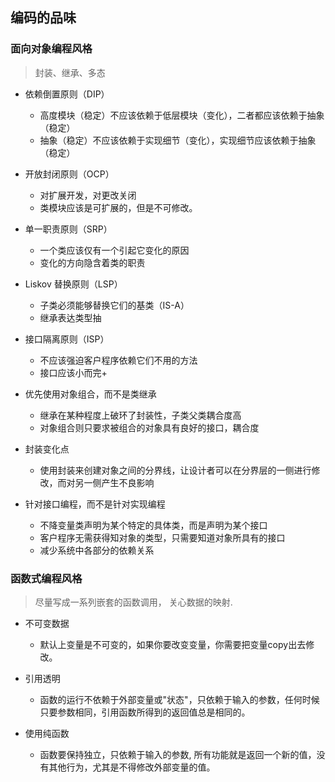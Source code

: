 ## 编码的品味

### 面向对象编程风格
> 封装、继承、多态

+ 依赖倒置原则（DIP）
  - 高度模块（稳定）不应该依赖于低层模块（变化），二者都应该依赖于抽象（稳定）
  - 抽象（稳定）不应该依赖于实现细节（变化），实现细节应该依赖于抽象（稳定）

+ 开放封闭原则（OCP）
  - 对扩展开发，对更改关闭
  - 类模块应该是可扩展的，但是不可修改。

+ 单一职责原则（SRP）
  + 一个类应该仅有一个引起它变化的原因
  + 变化的方向隐含着类的职责

+ Liskov 替换原则（LSP）
  + 子类必须能够替换它们的基类（IS-A）
  + 继承表达类型抽

+ 接口隔离原则（ISP）
  + 不应该强迫客户程序依赖它们不用的方法
  + 接口应该小而完+ 

+ 优先使用对象组合，而不是类继承
  + 继承在某种程度上破环了封装性，子类父类耦合度高
  + 对象组合则只要求被组合的对象具有良好的接口，耦合度

+ 封装变化点
  + 使用封装来创建对象之间的分界线，让设计者可以在分界层的一侧进行修改，而对另一侧产生不良影响

+ 针对接口编程，而不是针对实现编程
  + 不降变量类声明为某个特定的具体类，而是声明为某个接口
  + 客户程序无需获得知对象的类型，只需要知道对象所具有的接口
  + 减少系统中各部分的依赖关系  

### 函数式编程风格
> 尽量写成一系列嵌套的函数调用， 关心数据的映射.

+ 不可变数据
  - 默认上变量是不可变的，如果你要改变变量，你需要把变量copy出去修改。

+ 引用透明
  - 函数的运行不依赖于外部变量或"状态"，只依赖于输入的参数，任何时候只要参数相同，引用函数所得到的返回值总是相同的。

+ 使用纯函数
  - 函数要保持独立，只依赖于输入的参数, 所有功能就是返回一个新的值，没有其他行为，尤其是不得修改外部变量的值。

